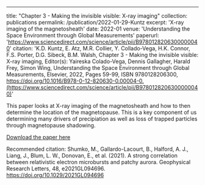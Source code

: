 ---
title: "Chapter 3 - Making the invisible visible: X-ray imaging"
collection: publications
permalink: /publication/2022-01-29-Kuntz
excerpt: 'X-ray imaging of the magnetosheath'
date: 2022-01
venue: 'Understanding the Space Environment through Global Measurements'
paperurl: 'https://www.sciencedirect.com/science/article/pii/B9780128206300000040'
citation: 'K.D. Kuntz, E. Atz, M.R. Collier, Y. Collado-Vega, H.K. Connor, F.S. Porter, D.G. Sibeck, B.M. Walsh, Chapter 3 - Making the invisible visible: X-ray imaging, Editor(s): Yaireska Colado-Vega, Dennis Gallagher, Harald Frey, Simon Wing, Understanding the Space Environment through Global Measurements, Elsevier, 2022, Pages 59-99, ISBN 9780128206300, https://doi.org/10.1016/B978-0-12-820630-0.00004-0.(https://www.sciencedirect.com/science/article/pii/B9780128206300000040)'


This paper looks at X-ray imaging of the magnetosheath and how to then determine the location of the magnetopause. This is a key component of us determining many drivers of precipiation as well as loss of trapped particles through magnetopause shadowing. 

[Download the paper here](https://www.sciencedirect.com/science/article/pii/B9780128206300000040)

Recommended citation: Shumko, M., Gallardo-Lacourt, B., Halford, A. J., Liang, J., Blum, L. W., Donovan, E., et al. (2021). A strong correlation between relativistic electron microbursts and patchy aurora. Geophysical Research Letters, 48, e2021GL094696. https://doi.org/10.1029/2021GL094696
